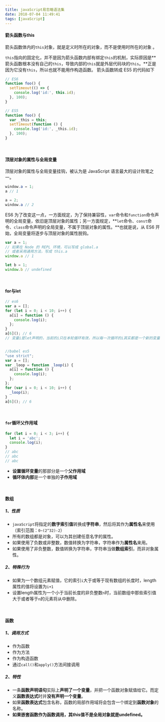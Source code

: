 ```yaml
---
title: javaScript易忽略语法集
date: 2018-07-04 11:49:41
tags: [javaScript]
---
```


#### 箭头函数与this

箭头函数体内的`this`对象，就是定义时所在的对象，而不是使用时所在的对象 。

`this`指向的固定化，并不是因为箭头函数内部有绑定`this`的机制，实际原因是**箭头函数根本没有自己的`this`，导致内部的`this`就是外层代码块的`this`。**正是因为它没有`this`，所以也就不能用作构造函数。 箭头函数转成 ES5 的代码如下 

```javascript
// ES6
function foo() {
  setTimeout(() => {
    console.log('id:', this.id);
  }, 100);
}

// ES5
function foo() {
  var _this = this;
  setTimeout(function () {
    console.log('id:', _this.id);
  }, 100);
}
```

<br/>

<!--more-->

#### 顶层对象的属性与全局变量 

顶层对象的属性与全局变量挂钩，被认为是 JavaScript 语言最大的设计败笔之一。 

```java
window.a = 1;
a // 1

a = 2;
window.a // 2
```

ES6 为了改变这一点，一方面规定，为了保持兼容性，`var`命令和`function`命令声明的全局变量，依旧是顶层对象的属性；另一方面规定，**`let`命令、`const`命令、`class`命令声明的全局变量，不属于顶层对象的属性。**也就是说，从 ES6 开始，全局变量将逐步与顶层对象的属性脱钩。 

```javascript
var a = 1;
// 如果在 Node 的 REPL 环境，可以写成 global.a
// 或者采用通用方法，写成 this.a
window.a // 1

let b = 1;
window.b // undefined
```

<br/>

#### for与let

```javascript
// es6
var a = [];
for (let i = 0; i < 10; i++) {
  a[i] = function () {
    console.log(i);
  };
}
a[6](); // 6
// 变量i是let声明的，当前的i只在本轮循环有效，所以每一次循环的i其实都是一个新的变量


//babel es5
"use strict";
var a = [];
var _loop = function _loop(i) {
  a[i] = function () {
    console.log(i);
  };
};
for (var i = 0; i < 10; i++) {
  _loop(i);
}
a[6](); // 6
```

<br/>

#### `for`循环父作用域 

```javascript
for (let i = 0; i < 3; i++) {
  let i = 'abc';
  console.log(i);
}
// abc
// abc
// abc
```

- **设置循环变量**的那部分是一个**父作用域**
- **循环体内部**是一个单独的**子作用域**

<br/>

#### 数组

##### 1、性质

- `javaScript`将指定的**数字索引值**转换成**字符串**，然后将其作为**属性名**来使用（索引范围：`0~(2^32)-2`）
- 所有的数组都是对象，可以为其创建任意名字的属性。
- 如果使用了负数或非整数，数值转换为字符串，字符串作为**属性名**来用。
- 如果使用了非负整数，数值转换为字符串，字符串当做**数组索引**，而非对象属性。

##### 2、特殊行为

- 如果为一个数组元素赋值，它的索引`i`大于或等于现有数组的长度时，length属性的值将设置为`i+1`
- 设置length属性为一个小于当前长度的非负整数`n`时，当前数组中那些索引值大于或者等于`n`的元素将从中删除。

<br/>

#### 函数

##### 1、调用方式

- 作为函数
- 作为方法
- 作为构造函数
- 通过`call()`和`apply()`方法间接调用

##### 2、特性

- 一条**函数声明语句**实际上**声明了一个变量**，并把一个函数对象赋值给它。而定义**函数表达式**时并**没有声明一个变量**。
- 如果**函数表达式**包含名称，函数的局部作用域将会包含一个绑定到**函数对象**的名称。
- **如果嵌套函数作为函数调用，其this值不是全局对象就是undefined。**

<br/>

